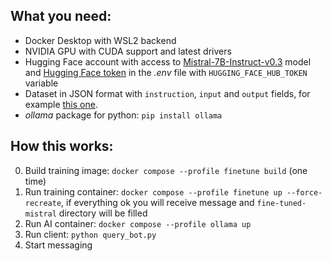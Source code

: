 ## What you need:
- Docker Desktop with WSL2 backend
- NVIDIA GPU with CUDA support and latest drivers
- Hugging Face account with access to [Mistral-7B-Instruct-v0.3](https://huggingface.co/mistralai/Mistral-7B-Instruct-v0.3) model and [Hugging Face token](https://huggingface.co/settings/tokens) in the *.env* file with `HUGGING_FACE_HUB_TOKEN` variable
- Dataset in JSON format with `instruction`, `input` and `output` fields, for example [this one](admissions_data.json).
- *ollama* package for python: `pip install ollama`

## How this works:
0. Build training image: `docker compose --profile finetune build` (one time)
1. Run training container: `docker compose --profile finetune up --force-recreate`, if everything ok you will receive message and `fine-tuned-mistral` directory will be filled
2. Run AI container: `docker compose --profile ollama up`
3. Run client: `python query_bot.py`
4. Start messaging

